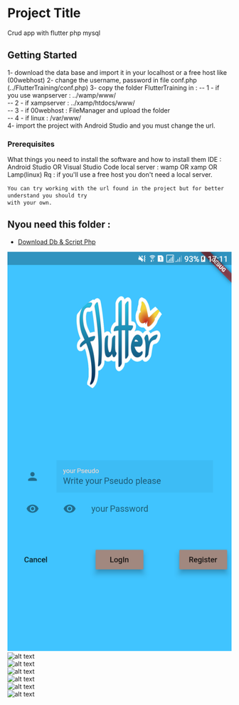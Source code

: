 # Project Title

Crud app with flutter php mysql

## Getting Started

1- download the data base and import it in your localhost or a free host like (00webhost)
2- change the username, password in file conf.php (../FlutterTraining/conf.php)
3- copy the folder FlutterTraining in :
   -- 1 - if you use wanpserver : ../wamp/www/ <br />
   -- 2 - if xampserver         : ../xamp/htdocs/www/ <br />
   -- 3 - if 00webhost          : FileManager and upload the folder <br />
   -- 4 - if linux              : /var/www/ <br />
4- import the project with Android Studio and you must change the url.

### Prerequisites

What things you need to install the software and how to install them
IDE : Android Studio OR Visual Studio Code
local server : wamp OR xamp OR Lamp(linux)
Rq : if you'll use a free host you don't need a local server.

```
You can try working with the url found in the project but for better understand you should try
with your own.
```

## Nyou need this folder :

* [Download Db & Script Php](https://drive.google.com/open?id=1TWD_UciXEOos90-DvmbW8ke-B96HxC-9)

![alt text](/Screenshot_1.png) <br />
![alt text](https://lh3.googleusercontent.com/eTZrLetyKIBwDfafNlLImM4LpxgCV-GYY_VW6vFIDotwzYtWS-Z69V4pXQ8w7S1ILr78wts3hpAj_XZeuXgaqPRidla8i5HmulwOSb4agI-r6TbTtiN_2haB_AI3PKHO2XkPk0Ey6UKlmlTwRtFXg9bu32RsrQFEHa9gTKuzHc8azQXMqAutPkPZ4-VejfyT8DiwKregDFLZ1I4aSNPKSxOlMDeOqWRf6Jna4KV0pc3gZZWJ6_a-6LKj849PUXUxRKi_qbQi9JtbdQjDgcJiWV-vDLejSEMNiOuvjXJHrVvr3RXV0-MEd7uZo9Q7eHbqX-RH7vaeD345XHXFb1RXxxS4TD5LZrCDtb2thxrtVkLm1mfi3S6cnMeSwiBPcafzGo9-D4xI9ujrg2sgozFc1TvpPDHZI1m764awxwjr5FkhLsppX8NhXa690fOBOULn8wKIRPki9VZWetrvRtJTtCADBsU1jQ0sX-DOCO_DRTQ5lPWQ47TsqKaPXI9Y2XsO3loMNvrkDdaMqCjZ2tLKMMinGNfI4zlbxqrvlvSZhUDCr2koY2YR1-UCrPFF4goHCqzSJEJKHvjkVR525wyYWn7RVhP5u4QC60ScvpU=w360-h639-no) <br />
![alt text](https://lh3.googleusercontent.com/J1qhbCqAvf8mfvDIMWtkk2oDrAiEvkUnLlGIG_5PVBNSu6aAG8bE4ANV2a0JGtZQVIhihdNkZlymUGO-7VlBiOyWaduhBpwqF1DnhyvfVGJIW0z_afTNsVNBF8lymk4dsotwNrrF9qbAjoEz17LMRSWaWLrHsSpXJN66qyqriCJcMIapBLNt9BHqcpkfaHKaCAWk1SUcMfj77jxfenXBA-D7J2yFkCaAlzCo0LuB5DONkBtsT_f6_CtLYVL3oTf74HnNvTDXY1MJfESfY9rIXCp7-b2qOPWNP3acMY0qbUmQSOOSi6TKDjEJcCvcU9SiihcvS0IGhkjX5lWa2d7tRGZcJ43wjArF1EHNEbm6CXz2W-MWCTc7pI4K0H17fHr_iwrdgSBeQPS6ll1loF-juZXgyTAdCxvvBbjKOgF7TFfr2j3lC7MbbzfovM2ezjDuGgiybh10lhu4AdPZfFDJ4HjpSD0LJeIQ_8o7MXjSFa83_bDZEtyQJpMlGhOjaDckfsT2dqn2zPd4dF3hahUrruN-At_nMYnm1vLHbXb-aKRGlBlCRggr1vme0zBnDN9-_b_kvtE8s8sBJp2POAxIq0bHIguutpAgZKarE1Y=w360-h639-no) <br />
![alt text](https://lh3.googleusercontent.com/RkrlhLo4Bdkgi-x5xzU3ndA_4US6SLUoW6_sgmAxVh_y8kmeihJ4cvnViEY6OWoPoYlaExQdLE8JHIXTcGTNJtSIoPoLViJdKVxgG3N2yj2cRqNBUyQQUCxL9TVTXRIRQyEixSu1mG38tEbQF_Iq5ciJD71iADrlSvoN8K_Ld5LHMojokT_uxKe2Y1LNpfOOdUE4SnLvl7_FF4pzMT7NGU5YTPlRAN1A2IT8-0RozlhJNLw9RAyuug86Pj4RJTosfUXBV0uhatPF7krYHQ_MO4jwmRFNJzBTte-Il95wlKP5itzkuI2J7Da9qYS_R84An24CTrrMF0kgkCXjPZkqKlv9awiLZdXZjxOP3tyVmFVXOgFUrqxXTE4U7cXfZGATWz-Ly65wI5Da_uRqUMBIoq6Q-PEM5FkifVdIW4lonZz2GR4PT3gzno9a7nI8gZQMqD4D2Okt_PHYvNRbcM55CQ3BqGA5uM2lxvXLCj1_8yLbq3TlMnldBCBfeJlLbEUYvGn-n3V7SHH7RNU60j7Mx-LC_9d4_U300BQvR2Od_SbiFwsDKuksY0Z--uDBFrYKFONrjSVGRNOwAPsbgUX4cc-WoEqzJJTNSNGl1fY=w360-h639-no) <br />
![alt text](https://lh3.googleusercontent.com/mEwRY_BwQ5UMq7YDJfN0hzmNSezvWGS2VAV0DhmhLzSl1ij_3gO8KPoX_u-Y92H94CPTMjZ4m3rEIzwUVnpJCdq1v4OiCFybabyU5R6LdH_UFFYbYJl7C4NvCHwbOvIAjC7xgBLZCyHDgZccQ8SO12s5n3hc3jxS_7WCi0Mc6s51nxbpft9wK19XFhP2UkrEZ7qTpgVVvKmTOaFmfZU6HeHX0e5kpBlqhhxYflRdxW0a_WbO23GTko1lGZN2KSP4c_kMmO0Cc__l32qxmVMfTy-fHHHU9pBwQucDlb33-9qf767qx6UaRFtmbUhYE6ryP9rjqM9TPsxYSZvVmBB6tv-nsL-myRMzK-621Hut3wHFT7O6g7yuINCmpY6weyZ4ZU-ybCs5ywPIzemmDWKqIQuvzFWOChH733MUnke6Gqj2gCxM_zSCNlcddlcvKKdkpwrcKaK7se49lDIjuHtJl33XKGqtujDmC7NWPgA-T-3JsQgNJv73E751GRHRsLJyIQKATD2ngdNHyJ-MdCaoSE4mFNVFmwEY22TiAdg9Ju472FRzdmmO4p9caGEQWINq5gLeIOWE-9WNIy2Bke-gxHF6H_SiukdhIjra1Sg=w360-h639-no) <br />
![alt text](https://lh3.googleusercontent.com/4P2enWFhPLxOsXvgZA13u_XwKPW0Yl1RRDajudsMYtulYLaHXNEBNJXd8BfeQLg3Rk-42voX3nXBPWhln16ILv-sQQ4pl6R3mA_uADnon22pKPnEJ5ZxttE4iYCCVIuEWNYt7G310fDmp60PctD-y3HWy9qOnGi7hMXwnJfs1ZMn_ASFzgXAguBlkIZ4auxJHVA3VxI-DbYKiwshFQBqgxe2Y60h6G7_s9PgG3JzVVJaX0P872Ra5UkfoPMao_VZylyodlYOCtM3TXO5w6wcDjjTlRKBfr54b_nJAIlxSm8E1TXpe-oqaNprr0_aC4Z0wOFyQbqC94ciJbrLrxDja9hpMVUnZ1HZt9t6DN3CstKnKsNt236F83IEH70g4doZiTrqaZjKFnOVDTkm3c0d0m-XEgfdHNTGEgfHvrX7ubLshLqN3pp8mAUVo-pmK7_Qb_w8MFqGae2wXmW4vZ3K5-iEet92TwxVe3sPORrna78FPQHrPGR3G_jvRCyEJg5hNjMc0VBYLRpMTilvWDSHVn4JbIO0bsnq_HQrTnNQmgNNXAGyk_FK8RjDdCQvt0c8YTOotpMxrYCtccUsy41tDNOWJFfRYJo_XJtqg8Y=w360-h639-no) <br />
![alt text](https://lh3.googleusercontent.com/7DcTdo7IEd69TfihazZLnA_wZMd8xNViMziwChN1yQmpbHyoEpddmXvCNhn20fOJ5-RTro0eZ8Q58IVRfGAXLBsQ32rD5YIjzu8756tR0nf8Vy4BeeTHRlWqk6ONn38gyE6KbtD2lnZMPExxI7U_nwz3Xvw1efSEkwApV9lbLSrB7x2nCg8Aynvd9NuCD8_BNbzz1G3jYgVgJRyqX-dKjioZ2u4WgpRklqFiUoCesakaToSrmCuK65LbhQEQ5e0W6UIDoxU5EeQaiWGl_VwlPDaujPGJEAzFgPmQwlEH4sB0FeP9EB04rKBhbc5_BHehDpW7EJNlcgRgAZqgzFSPj5BADIrI3YAV6ImqEAR3wCJBPInV16ZWWmpVBf9LwvHGjq49E2PwBFDg2BsjaoclvhSkvkBVtvhtOzrVTtWmaghnwgKoteAF_QqnW3wxIO9RZ3thQiPsfy33loM-m-1wKbgwY_L7Gpa5ApB_ljaRAqAD_7sM08EdiLrBzZKGgVw7SmyueSflA2yOfUdyMNreV6u3oNwfWegHt9Zr8zOBC065k4y1JW_Xcv_Eg6VQZfM3hDJOi97d6w3-78ksy34oPYiyRA1SFjZeXEpoKb8=w360-h639-no) <br />



